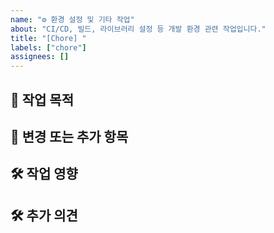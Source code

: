 ```yaml
---
name: "⚙️ 환경 설정 및 기타 작업"
about: "CI/CD, 빌드, 라이브러리 설정 등 개발 환경 관련 작업입니다."
title: "[Chore] "
labels: ["chore"]
assignees: []
---
```


## 📌 작업 목적

<!-- 어떤 작업(설정 수정, 의존성 관리 등)을 하려는지 간단히 작성해주세요. -->

## 🧰 변경 또는 추가 항목

<!-- 수정하려는 설정, 파일, 스크립트 등을 명시해주세요. -->

## 🛠️ 작업 영향

<!-- 어떤 모듈/개발 흐름에 영향을 줄 수 있는지 작성해주세요. -->

## 🛠️ 추가 의견

<!-- 기타 참고하거나 공유하고 싶은 정보가 있다면 작성해주세요. -->
